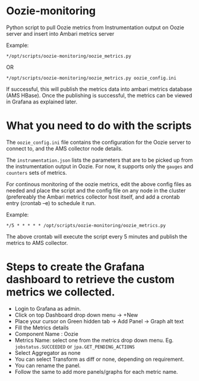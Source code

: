 # Oozie-monitoring
Python script to pull Oozie metrics from Instrumentation output on Oozie server and insert into Ambari metrics server

Example:
```
*/opt/scripts/oozie-monitoring/oozie_metrics.py
```
OR
```
*/opt/scripts/oozie-monitoring/oozie_metrics.py oozie_config.ini
```

If successful, this will publish the metrics data into ambari metrics database (AMS HBase). Once the publishing is successful, the metrics can be viewed in Grafana as explained later.

# What you need to do with the scripts

The `oozie_config.ini` file contains the configuration for the Oozie server to connect to, and the AMS collector node details.

The `instrumentation.json` lists the parameters that are to be picked up from the instrumentation output in Oozie. For now, it supports only the `gauges` and `counters` sets of metrics.

For continous monitoring of the oozie metrics, edit the above config files as needed and place the script and the config file on any node in the cluster (prefereably the Ambari metrics collector host itself, and add a crontab entry (crontab –e) to schedule it run. 

Example: 
```
*/5 * * * * * /opt/scripts/oozie-monitoring/oozie_metrics.py
```

The above crontab will execute the script every 5 minutes and publish the metrics to AMS collector.

# Steps to create the Grafana dashboard to retrieve the custom metrics we collected.

- Login to Grafana as admin.
- Click on top Dashboard drop down menu -> +New
- Place your cursor on Green hidden tab -> Add Panel -> Graph alt text
- Fill the Metrics details
- Component Name : Oozie
- Metrics Name: select one from the metrics drop down menu. Eg. `jobstatus.SUCCEEDED` or `jpa.GET_PENDING_ACTIONS`
- Select Aggregator as none
- You can select Transform as diff or none, depending on requirement. 
- You can rename the panel.
- Follow the same to add more panels/graphs for each metric name.
